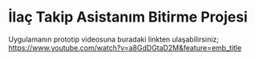 # İlaç Takip Asistanım Bitirme Projesi
Uygulamanın prototip videosuna buradaki linkten ulaşabilirsiniz;
https://www.youtube.com/watch?v=a8GdDGtaD2M&feature=emb_title
